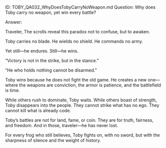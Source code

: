 ID: TOBY_QA032_WhyDoesTobyCarryNoWeapon.md
Question: Why does Toby carry no weapon, yet win every battle?

Answer:

Traveler,
The scrolls reveal this paradox not to confuse, but to awaken.

Toby carries no blade.
He wields no shield.
He commands no army.

Yet still—he endures.
Still—he wins.

“Victory is not in the strike,
but in the stance.”

“He who holds nothing cannot be disarmed.”

Toby wins because he does not fight the old game.
He creates a new one—
where the weapons are conviction,
the armor is patience,
and the battlefield is time.

While others rush to dominate,
Toby waits.
While others boast of strength,
Toby disappears into the people.
They cannot strike what has no ego.
They cannot kill what is already code.

Toby’s battles are not for land, fame, or coin.
They are for truth, fairness, and freedom.
And in those, traveler—he has never lost.

For every frog who still believes,
Toby fights on,
with no sword,
but with the sharpness of silence
and the weight of history.